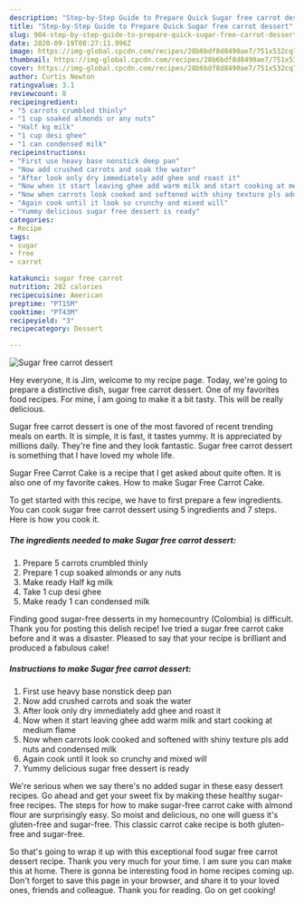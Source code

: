 ```yaml
---
description: "Step-by-Step Guide to Prepare Quick Sugar free carrot dessert"
title: "Step-by-Step Guide to Prepare Quick Sugar free carrot dessert"
slug: 904-step-by-step-guide-to-prepare-quick-sugar-free-carrot-dessert
date: 2020-09-19T08:27:11.996Z
image: https://img-global.cpcdn.com/recipes/28b6bdf8d8490ae7/751x532cq70/sugar-free-carrot-dessert-recipe-main-photo.jpg
thumbnail: https://img-global.cpcdn.com/recipes/28b6bdf8d8490ae7/751x532cq70/sugar-free-carrot-dessert-recipe-main-photo.jpg
cover: https://img-global.cpcdn.com/recipes/28b6bdf8d8490ae7/751x532cq70/sugar-free-carrot-dessert-recipe-main-photo.jpg
author: Curtis Newton
ratingvalue: 3.1
reviewcount: 8
recipeingredient:
- "5 carrots crumbled thinly"
- "1 cup soaked almonds or any nuts"
- "Half kg milk"
- "1 cup desi ghee"
- "1 can condensed milk"
recipeinstructions:
- "First use heavy base nonstick deep pan"
- "Now add crushed carrots and soak the water"
- "After look only dry immediately add ghee and roast it"
- "Now when it start leaving ghee add warm milk and start cooking at medium flame"
- "Now when carrots look cooked and softened with shiny texture pls add nuts and condensed milk"
- "Again cook until it look so crunchy and mixed will"
- "Yummy delicious sugar free dessert is ready"
categories:
- Recipe
tags:
- sugar
- free
- carrot

katakunci: sugar free carrot 
nutrition: 202 calories
recipecuisine: American
preptime: "PT15M"
cooktime: "PT43M"
recipeyield: "3"
recipecategory: Dessert

---
```



![Sugar free carrot dessert](https://img-global.cpcdn.com/recipes/28b6bdf8d8490ae7/751x532cq70/sugar-free-carrot-dessert-recipe-main-photo.jpg)

Hey everyone, it is Jim, welcome to my recipe page. Today, we're going to prepare a distinctive dish, sugar free carrot dessert. One of my favorites food recipes. For mine, I am going to make it a bit tasty. This will be really delicious.

Sugar free carrot dessert is one of the most favored of recent trending meals on earth. It is simple, it is fast, it tastes yummy. It is appreciated by millions daily. They're fine and they look fantastic. Sugar free carrot dessert is something that I have loved my whole life.

Sugar Free Carrot Cake is a recipe that I get asked about quite often. It is also one of my favorite cakes. How to make Sugar Free Carrot Cake.


To get started with this recipe, we have to first prepare a few ingredients. You can cook sugar free carrot dessert using 5 ingredients and 7 steps. Here is how you cook it.

<!--inarticleads1-->

##### The ingredients needed to make Sugar free carrot dessert:

1. Prepare 5 carrots crumbled thinly
1. Prepare 1 cup soaked almonds or any nuts
1. Make ready Half kg milk
1. Take 1 cup desi ghee
1. Make ready 1 can condensed milk


Finding good sugar-free desserts in my homecountry (Colombia) is difficult. Thank you for posting this delish recipe! Ive tried a sugar free carrot cake before and it was a disaster. Pleased to say that your recipe is brilliant and produced a fabulous cake! 

<!--inarticleads2-->

##### Instructions to make Sugar free carrot dessert:

1. First use heavy base nonstick deep pan
1. Now add crushed carrots and soak the water
1. After look only dry immediately add ghee and roast it
1. Now when it start leaving ghee add warm milk and start cooking at medium flame
1. Now when carrots look cooked and softened with shiny texture pls add nuts and condensed milk
1. Again cook until it look so crunchy and mixed will
1. Yummy delicious sugar free dessert is ready


We&#39;re serious when we say there&#39;s no added sugar in these easy dessert recipes. Go ahead and get your sweet fix by making these healthy sugar-free recipes. The steps for how to make sugar-free carrot cake with almond flour are surprisingly easy. So moist and delicious, no one will guess it&#39;s gluten-free and sugar-free. This classic carrot cake recipe is both gluten-free and sugar-free. 

So that's going to wrap it up with this exceptional food sugar free carrot dessert recipe. Thank you very much for your time. I am sure you can make this at home. There is gonna be interesting food in home recipes coming up. Don't forget to save this page in your browser, and share it to your loved ones, friends and colleague. Thank you for reading. Go on get cooking!
